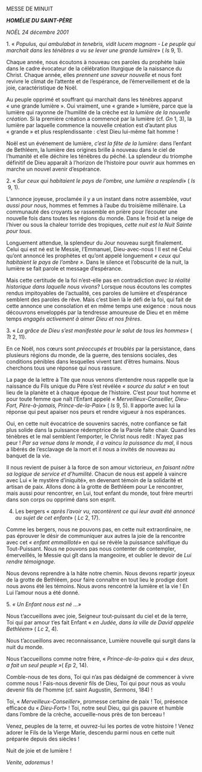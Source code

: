 MESSE DE MINUIT

***HOMÉLIE DU SAINT-PÈRE***

*NOËL 24 décembre 2001*

1. « *Populus, qui ambulabat in tenebris, vidit lucem magnam -* *Le peuple qui marchait dans les ténèbres a vu se lever une grande lumière*» ( *Is* 9, 1).

Chaque année, nous écoutons à nouveau ces paroles du prophète Isaïe dans le cadre évocateur de la célébration liturgique de la naissance du Christ. Chaque année, elles *prennent une saveur nouvelle* et nous font revivre le climat de l’attente et de l’espérance, de l’émerveillement et de la joie, caractéristique de Noël.

Au peuple opprimé et souffrant qui marchait dans les ténèbres apparut « une grande lumière ». Oui vraiment, une « grande » lumière, parce que la lumière qui rayonne de l’humilité de la crèche est *la lumière de la nouvelle création*. Si la première création a commencé par la lumière (cf. *Gn* 1, 3), la lumière par laquelle commence la nouvelle création est d’autant plus « grande » et plus resplendissante : c’est Dieu lui-même fait homme !

Noël est un événement de lumière, *c’est la fête de la lumière*: dans l’enfant de Bethléem, la lumière des origines brille à nouveau dans le ciel de l’humanité et elle déchire les ténèbres du péché. La splendeur du triomphe définitif de Dieu apparaît à l’horizon de l’histoire pour ouvrir aux hommes en marche un nouvel avenir d’espérance.

2. « *Sur ceux qui habitaient le pays de l’ombre, une lumière a resplendi*» ( *Is*  9, 1).

L’annonce joyeuse, proclamée il y a un instant dans notre assemblée, *vaut aussi pour nous*, hommes et femmes à l’aube du troisième millénaire. La communauté des croyants se rassemble en prière pour l’écouter une nouvelle fois dans toutes les régions du monde. Dans le froid et la neige de l’hiver ou sous la chaleur torride des tropiques, *cette nuit est la Nuit Sainte pour tous*.

Longuement attendue, la splendeur du Jour nouveau surgit finalement. Celui qui est né est le Messie, l’Emmanuel, Dieu-avec-nous ! Il est né Celui qu’ont annoncé les prophètes et qu’ont appelé longuement *« ceux qui habitaient le pays de l’ombre »*. Dans le silence et l’obscurité de la nuit, la lumière se fait parole et message d’espérance.

Mais cette certitude de la foi n’est-elle pas en contradiction *avec la réalité historique dans laquelle nous vivons*? Lorsque nous écoutons les comptes rendus impitoyables de l’actualité, ces paroles de lumière et d’espérance semblent des paroles de rêve. Mais c’est bien là le défi de la foi, qui fait de cette annonce une consolation et en même temps une exigence : nous nous découvrons enveloppés par la tendresse amoureuse de Dieu et en même temps *engagés activement à aimer Dieu et nos frères*.

3. « *La grâce de Dieu s’est manifestée pour le salut de tous les hommes*» ( *Tt* 2, 11).

En ce Noël, nos cœurs sont *préoccupés et troublés* par la persistance, dans plusieurs régions du monde, de la guerre, des tensions sociales, des conditions pénibles dans lesquelles vivent tant d’êtres humains. Nous cherchons tous une réponse qui nous rassure.

La page de la lettre à Tite que nous venons d’entendre nous rappelle que la naissance du Fils unique du Père s’est révélée *« source du salut »* en tout lieu de la planète et à chaque époque de l’histoire. C’est pour tout homme et pour toute femme que naît l’Enfant appelé *« Merveilleux-Conseiller, Dieu-Fort, Père-à-jamais, Prince-de-la-Paix*» ( *Is* 9, 5). Il apporte avec lui la réponse qui peut apaiser nos peurs et rendre vigueur à nos espérances.

Oui, en cette nuit évocatrice de souvenirs sacrés, notre confiance se fait plus solide dans la puissance rédemptrice de la Parole faite chair. Quand les ténèbres et le mal semblent l’emporter, le Christ nous redit : N’ayez pas peur ! *Par sa venue dans le monde, il a vaincu la puissance du mal*, il nous a libérés de l’esclavage de la mort et il nous a invités de nouveau au banquet de la vie.

Il nous revient de puiser à la force de son amour victorieux, *en faisant nôtre sa logique de service et d’humilité*. Chacun de nous est appelé à vaincre avec Lui « le mystère d’iniquité», en devenant témoin de la solidarité et artisan de paix. Allons donc à la grotte de Bethléem pour Le rencontrer, mais aussi pour rencontrer, en Lui, tout enfant du monde, tout frère meurtri dans son corps ou opprimé dans son esprit.

4. Les bergers « *après l’avoir vu, racontèrent ce qui leur avait été annoncé au sujet de cet enfant*» ( *Lc* 2, 17).

Comme les bergers, nous ne pouvons pas, en cette nuit extraordinaire, ne pas éprouver le désir de communiquer aux autres la joie de la rencontre avec cet *« enfant emmailloté»* en qui se révèle la puissance salvifique du Tout-Puissant. Nous ne pouvons pas nous contenter de contempler, émerveillés, le Messie qui gît dans la mangeoire, et oublier le devoir de *Lui rendre témoignage*.

Nous devons reprendre à la hâte notre chemin. Nous devons repartir joyeux de la grotte de Bethléem, pour faire connaître en tout lieu le prodige dont nous avons été les témoins. Nous avons rencontré la lumière et la vie ! En Lui l’amour nous a été donné.

5. *« Un Enfant nous est né ...»*

Nous t’accueillons avec joie, Seigneur tout-puissant du ciel et de la terre, Toi qui par amour t’es fait Enfant « *en Judée, dans la ville de David appelée Bethléem*» ( *Lc* 2, 4).

Nous t’accueillons avec reconnaissance, Lumière nouvelle qui surgit dans la nuit du monde.

Nous t’accueillons comme notre frère, « *Prince-de-la-paix*» qui « *des deux, a fait un seul peuple »*( *Ep* 2, 14).

Comble-nous de tes dons, Toi qui n’as pas dédaigné de commencer à vivre comme nous ! Fais-nous devenir fils de Dieu, Toi qui pour nous as voulu devenir fils de l’homme (cf. saint Augustin, *Sermons*, 184) !

Toi, « *Merveilleux-Conseiller*», promesse certaine de paix ! Toi, présence efficace du « *Dieu-Fort*» ! Toi, notre seul Dieu, qui gis pauvre et humble dans l’ombre de la crèche, accueille-nous près de ton berceau !

Venez, peuples de la terre, et ouvrez-lui les portes de votre histoire ! Venez adorer le Fils de la Vierge Marie, descendu parmi nous en cette nuit préparée depuis des siècles !

Nuit de joie et de lumière !

*Venite, adoremus* !